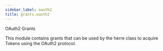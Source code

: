 ```yaml
---
sidebar_label: oauth2
title: grants.oauth2
---
```


OAuth2 Grants

This module contains grants that can be used by the herre
class to acquire Tokens using the OAuth2 protocol.

